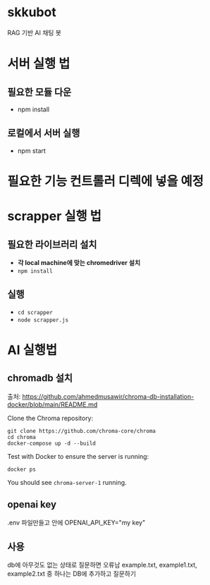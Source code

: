 # skkubot

RAG 기반 AI 채팅 봇

# 서버 실행 법

## 필요한 모듈 다운

- npm install

## 로컬에서 서버 실행

- npm start

# 필요한 기능 컨트롤러 디렉에 넣을 예정

# scrapper 실행 법

## 필요한 라이브러리 설치

- **각 local machine에 맞는 chromedriver 설치**
- `npm install`

## 실행

- `cd scrapper`
- `node scrapper.js`

# AI 실행법

## chromadb 설치
출처: https://github.com/ahmedmusawir/chroma-db-installation-docker/blob/main/README.md

Clone the Chroma repository:
```
git clone https://github.com/chroma-core/chroma
cd chroma
docker-compose up -d --build
```

Test with Docker to ensure the server is running:
```
docker ps
```

You should see `chroma-server-1` running.

## openai key
.env 파일만들고 안에 OPENAI_API_KEY="my key"

## 사용
db에 아무것도 없는 상태로 질문하면 오류남
example.txt, example1.txt, example2.txt
중 하나는 DB에 추가하고 질문하기

